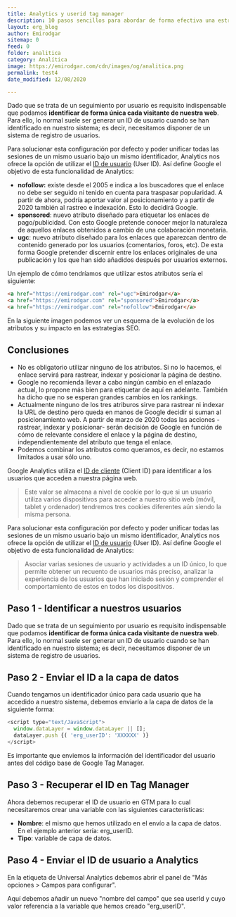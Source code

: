 ```yaml
---
title: Analytics y userid tag manager
description: 10 pasos sencillos para abordar de forma efectiva una estrategia de analítica web.
layout: erg_blog
author: Emirodgar
sitemap: 0
feed: 0
folder: analitica
category: Analítica
image: https://emirodgar.com/cdn/images/og/analitica.png
permalink: test4
date_modified: 12/08/2020

---
```


Dado que se trata de un seguimiento por usuario es requisito indispensable que podamos **identificar de forma única cada visitante de nuestra web**. Para ello, lo normal suele ser generar un ID de usuario cuando se han identificado en nuestro sistema; es decir, necesitamos disponer de un sistema de registro de usuarios.

  Para solucionar esta configuración por defecto y poder unificar todas las sesiones de un mismo usuario bajo un mismo identificador, Analytics nos ofrece la opción de utilizar el [ID de usuario](https://support.google.com/tagmanager/answer/4565987) (User ID).  Así define Google el objetivo de esta funcionalidad de Analytics:


-   **nofollow:** existe desde el 2005 e indica a los buscadores que el enlace no debe ser seguido ni tenido en cuenta para traspasar popularidad. A partir de ahora, podría aportar valor al posicionamiento y a partir de 2020 también al rastreo e indexación. Esto lo decidirá Google.    
-   **sponsored**: nuevo atributo diseñado para etiquetar los enlaces de pago/publicidad. Con esto Google pretende conocer mejor la naturaleza de aquellos enlaces obtenidos a cambio de una colaboración monetaria.     
-   **ugc**: nuevo atributo diseñado para los enlaces que aparezcan dentro de contenido generado por los usuarios (comentarios, foros, etc). De esta forma Google pretender discernir entre los enlaces originales de una publicación y los que han sido añadidos después por usuarios externos.    

Un ejemplo de cómo tendríamos que utilizar estos atributos sería el siguiente:

 ```html     
 <a href="https://emirodgar.com" rel="ugc">Emirodgar</a>
 <a href="https://emirodgar.com" rel="sponsored">Emirodgar</a>
 <a href="https://emirodgar.com" rel="nofollow">Emirodgar</a>
 ```  

En la siguiente imagen podemos ver un esquema de la evolución de los atributos y su impacto en las estrategias SEO.

<amp-twitter 
  width="375"
  height="472"
  layout="responsive"
  data-tweetid="1207679355150831620">
</amp-twitter>
    

## Conclusiones
  

-   No es obligatorio utilizar ninguno de los atributos. Si no lo hacemos, el enlace servirá para rastrear, indexar y posicionar la página de destino.       
-   Google no recomienda llevar a cabo ningún cambio en el enlazado actual, lo propone más bien para etiquetar de aquí en adelante. También ha dicho que no se esperan grandes cambios en los rankings.       
-   Actualmente ninguno de los tres atriburos sirve para rastrear ni indexar la URL de destino pero queda en manos de Google decidir si suman al posicionamiento web. A partir de marzo de 2020 todas las acciones -rastrear, indexar y posicionar- serán decisión de Google en función de cómo de relevante considere el enlace y la página de destino, independientemente del atributo que tenga el enlace.    
-   Podemos combinar los atributos como queramos, es decir, no estamos limitados a usar sólo uno.  
     


Google Analytics utiliza el [ID de cliente](https://developers.google.com/analytics/devguides/collection/analyticsjs/cookies-user-id?hl=es#getting_the_client_id_from_the_cookie) (Client ID) para identificar a los usuarios que acceden a nuestra página web.

> Este valor se almacena a nivel de cookie por lo que si un usuario utiliza varios dispositivos para acceder a nuestro sitio web (móvil, tablet y ordenador) tendremos tres cookies diferentes aún siendo la misma persona.

Para solucionar esta configuración por defecto y poder unificar todas las sesiones de un mismo usuario bajo un mismo identificador, Analytics nos ofrece la opción de utilizar el [ID de usuario](https://support.google.com/tagmanager/answer/4565987) (User ID).  Así define Google el objetivo de esta funcionalidad de Analytics:

> Asociar varias sesiones de usuario y actividades a un ID único, lo que permite obtener un recuento de usuarios más preciso, analizar la experiencia de los usuarios que han iniciado sesión y comprender el comportamiento de estos en todos los dispositivos.

## Paso 1 - Identificar a nuestros usuarios

Dado que se trata de un seguimiento por usuario es requisito indispensable que podamos **identificar de forma única cada visitante de nuestra web**. Para ello, lo normal suele ser generar un ID de usuario cuando se han identificado en nuestro sistema; es decir, necesitamos disponer de un sistema de registro de usuarios.

## Paso 2 - Enviar el ID a la capa de datos

Cuando tengamos un identificador único para cada usuario que ha accedido a nuestro sistema, debemos enviarlo a la capa de datos de la siguiente forma:

```js
<script type="text/JavaScript"> 
  window.dataLayer = window.dataLayer || [];
  dataLayer.push {( 'erg_userID': 'XXXXXX' )} 
</script>

```

Es importante que enviemos la información del identificador del usuario antes del código base de Google Tag Manager.

## Paso 3 - Recuperar el ID en Tag Manager

Ahora debemos recuperar el ID de usuario en GTM para lo cual necesitaremos crear una variable con las siguientes características:

 - **Nombre**: el mismo que hemos utilizado en el envío a la capa de datos. En el ejemplo anterior sería: erg_userID.
 - **Tipo**: variable de capa de datos.

## Paso 4 - Enviar el ID de usuario a Analytics

En la etiqueta de Universal Analytics debemos abrir el panel de "Más opciones > Campos para configurar".

Aquí debemos añadir un nuevo "nombre del campo" que sea userId y cuyo valor referencia a la variable que hemos creado "erg_userID".
<!--stackedit_data:
eyJoaXN0b3J5IjpbMjgwNTgyMDc3LC0xMzExNzk1NzYwLDcxOT
E0NDQ2NCwtMTMxMTc5NTc2MCwtMTEzNDcyNDI1NywtMTMwODg4
OTc2MywyMDEwNzk4NDE0LDQxMTA3NTk5NSwxMDc4MDcwMTQsMT
M2NjAyODk3OCwyMDE1MDA2ODgxLC0yMTc2NDA3MzYsMTU3NDU0
MTgyOCwtMzU2ODA4NjgzLC0zNTY4MDg2ODMsLTIwMTg4MDc2Nz
RdfQ==
-->